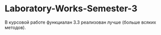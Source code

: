 # Laboratory-Works-Semester-3
 
В курсовой работе функциалан 3.3 реализован лучше (больше всяких методов).